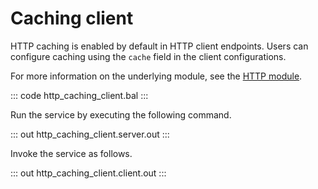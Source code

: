 # Caching client

HTTP caching is enabled by default in HTTP client endpoints. Users can configure caching using the `cache` field in the client configurations.

For more information on the underlying module, see the [HTTP module](https://lib.ballerina.io/ballerina/http/latest/).

::: code http_caching_client.bal :::

Run the service by executing the following command.

::: out http_caching_client.server.out :::

Invoke the service as follows.

::: out http_caching_client.client.out :::
